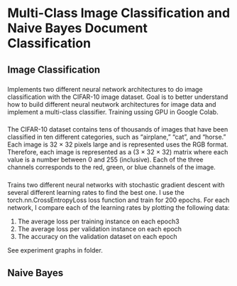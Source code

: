 # Multi-Class Image Classification and Naive Bayes Document Classification

## Image Classification
### 
Implements two different neural network architectures to do image classification with the CIFAR-10 image dataset. Goal is to better understand how to build different neural neutwork architectures for image data and implement a multi-class classifier. Training ussing GPU in Google Colab. 

###
The CIFAR-10 dataset contains tens of thousands of images that have been classified in ten different categories, such as “airplane,” “cat”, and “horse.” Each image is 32 × 32 pixels large and is represented uses the RGB format. Therefore, each image is represented as a (3 × 32 × 32) matrix where each value is a number between 0 and 255 (inclusive). Each of the three channels corresponds to the red, green, or blue channels of the image.

###
Trains two different neural networks with stochastic gradient descent with several different learning rates to find the best one. I use the torch.nn.CrossEntropyLoss loss function and train for 200 epochs. For each network, I compare each of the learning rates by plotting the following data:
1. The average loss per training instance on each epoch3
2. The average loss per validation instance on each epoch 
3. The accuracy on the validation dataset on each epoch

See experiment graphs in folder.

## Naive Bayes
